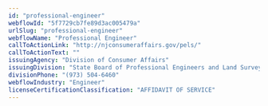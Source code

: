 ```yaml
---
id: "professional-engineer"
webflowId: "5f7729cb7fe89d3ac005479a"
urlSlug: "professional-engineer"
webflowName: "Professional Engineer"
callToActionLink: "http://njconsumeraffairs.gov/pels/"
callToActionText: ""
issuingAgency: "Division of Consumer Affairs"
issuingDivision: "State Board of Professional Engineers and Land Surveyors"
divisionPhone: "(973) 504-6460"
webflowIndustry: "Engineer"
licenseCertificationClassification: "AFFIDAVIT OF SERVICE"
---
```

